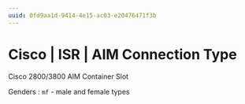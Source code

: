 ```yaml
---
uuid: 0fd9aa1d-9414-4e15-ac03-e20476471f3b
---
```

# Cisco | ISR | AIM Connection Type

Cisco 2800/3800 AIM Container Slot

Genders
: `mf` - male and female types
